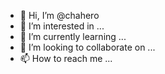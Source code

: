 - 👋 Hi, I’m @chahero
- 👀 I’m interested in ...
- 🌱 I’m currently learning ...
- 💞️ I’m looking to collaborate on ...
- 📫 How to reach me ...

<!---
chahero/chahero is a ✨ special ✨ repository because its `README.md` (this file) appears on your GitHub profile.
You can click the Preview link to take a look at your changes.
--->
